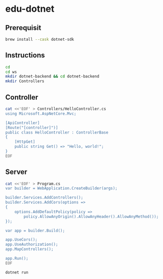 # edu-dotnet

## Prerequisit

```bash
brew install --cask dotnet-sdk
```

## Instructions

```bash ~
cd 
cd ws
mkdir dotnet-backend && cd dotnet-backend
mkdir Controllers
```

## Controller

```bash
cat <<'EOF' > Controllers/HelloController.cs
using Microsoft.AspNetCore.Mvc;

[ApiController]
[Route("[controller]")]
public class HelloController : ControllerBase
{
    [HttpGet]
    public string Get() => "Hello, world!";
}
EOF
```

## Server

```bash
cat <<'EOF' > Program.cs
var builder = WebApplication.CreateBuilder(args);

builder.Services.AddControllers();
builder.Services.AddCors(options =>
{
    options.AddDefaultPolicy(policy =>
        policy.AllowAnyOrigin().AllowAnyHeader().AllowAnyMethod());
});

var app = builder.Build();

app.UseCors();
app.UseAuthorization();
app.MapControllers();

app.Run();
EOF
```

```bash
dotnet run
```
